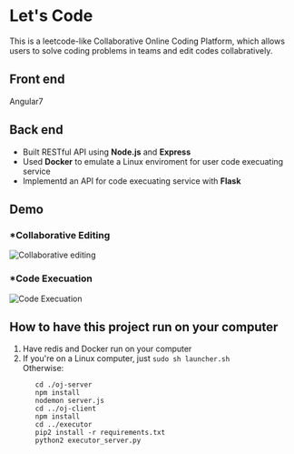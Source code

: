 # Let's Code
This is a leetcode-like Collaborative Online Coding Platform, which allows users to solve coding problems in teams and edit codes collabratively.

## Front end
Angular7

## Back end
* Built RESTful API using **Node.js** and **Express**
* Used **Docker** to emulate a Linux enviroment for user code execuating service
* Implementd an API for code execuating service with **Flask** 

## Demo
### *Collaborative Editing
![Collaborative editing](https://media.giphy.com/media/vFKqnCdLPNOKc/giphy.gif)
### *Code Execuation
![Code Execuation](https://media.giphy.com/media/vFKqnCdLPNOKc/giphy.gif)

## How to have this project run on your computer
1. Have redis and Docker run on your computer
2. If you're on a Linux computer, just `sudo sh launcher.sh`  
   Otherwise:
   ```
      cd ./oj-server 
      npm install
      nodemon server.js 
      cd ../oj-client
      npm install
      cd ../executor
      pip2 install -r requirements.txt
      python2 executor_server.py 
   ```
